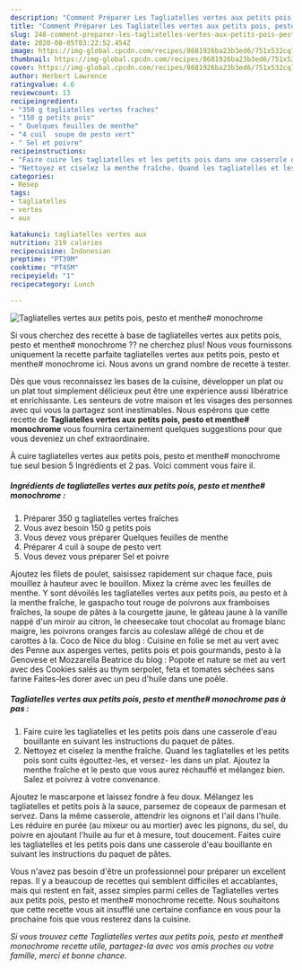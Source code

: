 ```yaml
---
description: "Comment Préparer Les Tagliatelles vertes aux petits pois, pesto et menthe# monochrome"
title: "Comment Préparer Les Tagliatelles vertes aux petits pois, pesto et menthe# monochrome"
slug: 248-comment-preparer-les-tagliatelles-vertes-aux-petits-pois-pesto-et-menthe-monochrome
date: 2020-08-05T03:22:52.454Z
image: https://img-global.cpcdn.com/recipes/8681926ba23b3ed6/751x532cq70/tagliatelles-vertes-aux-petits-pois-pesto-et-menthe-monochrome-photo-principale-de-la-recette.jpg
thumbnail: https://img-global.cpcdn.com/recipes/8681926ba23b3ed6/751x532cq70/tagliatelles-vertes-aux-petits-pois-pesto-et-menthe-monochrome-photo-principale-de-la-recette.jpg
cover: https://img-global.cpcdn.com/recipes/8681926ba23b3ed6/751x532cq70/tagliatelles-vertes-aux-petits-pois-pesto-et-menthe-monochrome-photo-principale-de-la-recette.jpg
author: Herbert Lawrence
ratingvalue: 4.6
reviewcount: 13
recipeingredient:
- "350 g tagliatelles vertes fraches"
- "150 g petits pois"
- " Quelques feuilles de menthe"
- "4 cuil  soupe de pesto vert"
- " Sel et poivre"
recipeinstructions:
- "Faire cuire les tagliatelles et les petits pois dans une casserole d&#39;eau bouillante en suivant les instructions du paquet de pâtes."
- "Nettoyez et ciselez la menthe fraîche. Quand les tagliatelles et les petits pois sont cuits égouttez-les, et versez- les dans un plat. Ajoutez la menthe fraîche et le pesto que vous aurez réchauffé et mélangez bien. Salez et poivrez à votre convenance."
categories:
- Resep
tags:
- tagliatelles
- vertes
- aux

katakunci: tagliatelles vertes aux 
nutrition: 219 calories
recipecuisine: Indonesian
preptime: "PT39M"
cooktime: "PT45M"
recipeyield: "1"
recipecategory: Lunch

---
```



![Tagliatelles vertes aux petits pois, pesto et menthe# monochrome](https://img-global.cpcdn.com/recipes/8681926ba23b3ed6/751x532cq70/tagliatelles-vertes-aux-petits-pois-pesto-et-menthe-monochrome-photo-principale-de-la-recette.jpg)

Si vous cherchez des recette à base de tagliatelles vertes aux petits pois, pesto et menthe# monochrome ?? ne cherchez plus! Nous vous fournissons uniquement la recette parfaite tagliatelles vertes aux petits pois, pesto et menthe# monochrome ici. Nous avons un grand nombre de recette à tester.

Dès que vous reconnaissez les bases de la cuisine, développer un plat ou un plat tout simplement délicieux peut être une expérience aussi libératrice et enrichissante. Les senteurs de votre maison et les visages des personnes avec qui vous la partagez sont inestimables. Nous espérons que cette recette de <strong> Tagliatelles vertes aux petits pois, pesto et menthe# monochrome </strong> vous fournira certainement quelques suggestions pour que vous deveniez un chef extraordinaire.

<!--inarticleads1-->

À cuire tagliatelles vertes aux petits pois, pesto et menthe# monochrome tue seul besion 5 Ingrédients et 2 pas. Voici comment vous faire il.

##### Ingrédients de tagliatelles vertes aux petits pois, pesto et menthe# monochrome :

1. Préparer 350 g tagliatelles vertes fraîches
1. Vous avez besoin 150 g petits pois
1. Vous devez vous préparer  Quelques feuilles de menthe
1. Préparer 4 cuil à soupe de pesto vert
1. Vous devez vous préparer  Sel et poivre


Ajoutez les filets de poulet, saisissez rapidement sur chaque face, puis mouillez à hauteur avec le bouillon. Mixez la crème avec les feuilles de menthe. Y sont dévoilés les tagliatelles vertes aux petits pois, au pesto et à la menthe fraîche, le gaspacho tout rouge de poivrons aux framboises fraîches, la soupe de pâtes à la courgette jaune, le gâteau jaune à la vanille nappé d&#39;un miroir au citron, le cheesecake tout chocolat au fromage blanc maigre, les poivrons oranges farcis au coleslaw allégé de chou et de carottes à la. Coco de Nice du blog : Cuisine en folie se met au vert avec des Penne aux asperges vertes, petits pois et pois gourmands, pesto à la Genovese et Mozzarella Beatrice du blog : Popote et nature se met au vert avec des Cookies salés au thym serpolet, feta et tomates séchées sans farine Faites-les dorer avec un peu d&#39;huile dans une poêle. 

<!--inarticleads2-->

##### Tagliatelles vertes aux petits pois, pesto et menthe# monochrome pas à pas :

1. Faire cuire les tagliatelles et les petits pois dans une casserole d&#39;eau bouillante en suivant les instructions du paquet de pâtes.
1. Nettoyez et ciselez la menthe fraîche. Quand les tagliatelles et les petits pois sont cuits égouttez-les, et versez- les dans un plat. Ajoutez la menthe fraîche et le pesto que vous aurez réchauffé et mélangez bien. Salez et poivrez à votre convenance.


Ajoutez le mascarpone et laissez fondre à feu doux. Mélangez les tagliatelles et petits pois à la sauce, parsemez de copeaux de parmesan et servez. Dans la même casserole, attendrir les oignons et l&#39;ail dans l&#39;huile. Les réduire en purée (au mixeur ou au mortier) avec les pignons, du sel, du poivre en ajoutant l&#39;huile au fur et à mesure, tout doucement. Faites cuire les tagliatelles et les petits pois dans une casserole d&#39;eau bouillante en suivant les instructions du paquet de pâtes. 

<!--inarticleads1-->

<p>
Vous n'avez pas besoin d'être un professionnel pour préparer un excellent repas. Il y a beaucoup de recettes qui semblent difficiles et accablantes, mais qui restent en fait, assez simples parmi celles de Tagliatelles vertes aux petits pois, pesto et menthe# monochrome recette. Nous souhaitons que cette recette vous ait insufflé une certaine confiance en vous pour la prochaine fois que vous resterez dans la cuisine.
</p>

<p>
<i>Si vous trouvez cette Tagliatelles vertes aux petits pois, pesto et menthe# monochrome recette utile, partagez-la avec vos amis proches ou votre famille, merci et bonne chance.</i>
</p>
